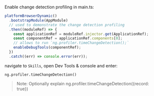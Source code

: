 Enable change detection profiling in main.ts:

```typescript
platformBrowserDynamic()
  .bootstrapModule(AppModule)
  // used to demonstrate the change detection profiling
  .then((moduleRef) => {
    const applicationRef = moduleRef.injector.get(ApplicationRef);
    const componentRef = applicationRef.components[0];
    // allows to run `ng.profiler.timeChangeDetection();`
    enableDebugTools(componentRef);
  })
  .catch((err) => console.error(err));
```

navigate to `Skills`, open Dev Tools & console and enter:

```
ng.profiler.timeChangeDetection()
```

>Note: Optionally explain ng.profiler.timeChangeDetection({record: true})